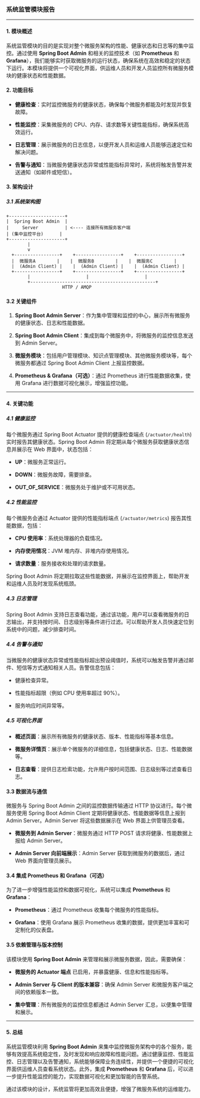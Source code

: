### 系统监管模块报告

---

#### 1. **模块概述**

系统监管模块的目的是实现对整个微服务架构的性能、健康状态和日志等的集中监控。通过使用 **Spring Boot Admin** 和相关的监控技术（如 **Prometheus** 和 **Grafana**），我们能够实时获取微服务的运行状态，确保系统在高效和稳定的状态下运行。本模块将提供一个可视化界面，供运维人员和开发人员监控所有微服务模块的健康状态和性能数据。

#### 2. **功能目标**

- **健康检查**：实时监控微服务的健康状态，确保每个微服务都能及时发现并恢复故障。
    
- **性能监控**：采集微服务的 CPU、内存、请求数等关键性能指标，确保系统高效运行。
    
- **日志管理**：展示微服务的日志信息，以便开发人员和运维人员能够迅速定位和解决问题。
    
- **告警与通知**：当微服务健康状态异常或性能指标异常时，系统将触发告警并发送通知（如邮件或短信）。
    

#### 3. **架构设计**

##### 3.1 系统架构图

```
+---------------------+
|  Spring Boot Admin  |
|     Server          | <---- 连接所有微服务客户端
| (集中监控平台)      |
+---------------------+
        |  
        v  
  +-----------------+    +-----------------+    +-----------------+
  |  微服务A        |    |  微服务B        |    |  微服务C        |
  |  (Admin Client) |    |  (Admin Client) |    |  (Admin Client) |
  +-----------------+    +-----------------+    +-----------------+
        |                     |                     |
        +-----------------------------------------------+
                     HTTP / AMQP
```

#### 3.2 关键组件

1. **Spring Boot Admin Server**：作为集中管理和监控的中心，展示所有微服务的健康状态、日志和性能数据。
    
2. **Spring Boot Admin Client**：集成到每个微服务中，将微服务的监控信息发送到 Admin Server。
    
3. **微服务模块**：包括用户管理模块、知识点管理模块、其他微服务模块等，每个微服务都通过 Spring Boot Admin Client 上报监控数据。
    
4. **Prometheus & Grafana（可选）**：通过 Prometheus 进行性能数据收集，使用 Grafana 进行数据可视化展示，增强监控功能。
    

---

#### 4. **关键功能**

##### 4.1 健康监控

每个微服务通过 Spring Boot Actuator 提供的健康检查端点 (`/actuator/health`) 实时报告其健康状态。Spring Boot Admin 将定期从每个微服务获取健康状态信息并展示在 Web 界面中，状态包括：

- **UP**：微服务正常运行。
    
- **DOWN**：微服务故障，需要排查。
    
- **OUT_OF_SERVICE**：微服务处于维护或不可用状态。
    

##### 4.2 性能监控

每个微服务会通过 Actuator 提供的性能指标端点 (`/actuator/metrics`) 报告其性能数据，包括：

- **CPU 使用率**：系统处理器的负载情况。
    
- **内存使用情况**：JVM 堆内存、非堆内存使用情况。
    
- **请求数量**：服务接收和处理的请求数量。
    

Spring Boot Admin 将定期拉取这些性能数据，并展示在监控界面上，帮助开发和运维人员及时发现系统瓶颈。

##### 4.3 日志管理

Spring Boot Admin 支持日志查看功能，通过该功能，用户可以查看微服务的日志输出，并支持按时间、日志级别等条件进行过滤。可以帮助开发人员快速定位到系统中的问题，减少排查时间。

##### 4.4 告警与通知

当微服务的健康状态异常或性能指标超出预设阈值时，系统可以触发告警并通过邮件、短信等方式通知相关人员。告警信息包括：

- 健康检查异常。
    
- 性能指标超限（例如 CPU 使用率超过 90%）。
    
- 服务响应时间异常等。
    

##### 4.5 可视化界面

- **概述页面**：展示所有微服务的健康状态、版本、性能指标等基本信息。
    
- **微服务详情页**：展示单个微服务的详细信息，包括健康状态、日志、性能数据等。
    
- **日志查看**：提供日志检索功能，允许用户按时间范围、日志级别等过滤查看日志。
    

#### 3.3 数据流与通信

微服务与 Spring Boot Admin 之间的监控数据传输通过 HTTP 协议进行。每个微服务使用 Spring Boot Admin Client 定期将健康状态、性能数据等信息上报到 Admin Server。Admin Server 将这些数据展示在 Web 界面上供管理员查看。

- **微服务到 Admin Server**：微服务通过 HTTP POST 请求将健康、性能数据上报给 Admin Server。
    
- **Admin Server 向前端展示**：Admin Server 获取到微服务的数据后，通过 Web 界面向管理员展示。
    

#### 3.4 集成 Prometheus 和 Grafana（可选）

为了进一步增强性能监控和数据可视化，系统可以集成 **Prometheus** 和 **Grafana**：

- **Prometheus**：通过 Prometheus 收集每个微服务的性能指标。
    
- **Grafana**：使用 Grafana 展示 Prometheus 收集的数据，提供更加丰富和可定制化的仪表盘。
    

#### 3.5 依赖管理与版本控制

该模块使用 **Spring Boot Admin** 来管理和展示微服务数据，因此，需要确保：

- **微服务的 Actuator 端点** 已启用，并暴露健康、信息和性能指标等。
    
- **Admin Server 与 Client 的版本兼容**：确保 Admin Server 和微服务客户端之间的依赖版本一致。
    
- **集中管理**：所有微服务的监控信息都通过 Admin Server 汇总，以便集中管理和展示。
    

---

#### 5. **总结**

系统监管模块利用 **Spring Boot Admin** 来集中监控微服务架构中的各个服务，能够有效提高系统稳定性，及时发现和响应故障和性能问题。通过健康监控、性能监控、日志管理以及告警通知，系统能够保障业务连续性，并提供一个便捷的可视化界面供运维人员查看系统状态。此外，集成 **Prometheus** 和 **Grafana** 后，可以进一步提升性能监控的能力，实现数据可视化和更加智能的告警系统。

通过该模块的设计，系统监管将更加高效且便捷，增强了微服务系统的运维能力。